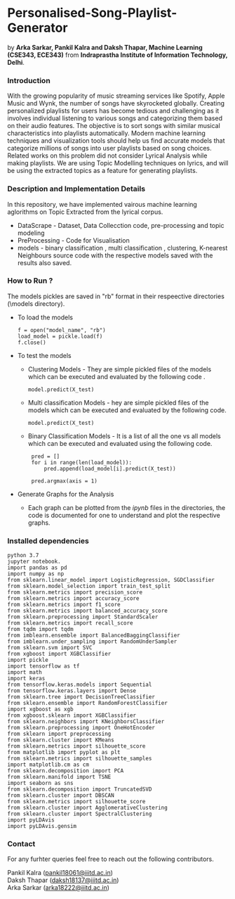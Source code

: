# Personalised-Song-Playlist-Generator
by **Arka Sarkar, Pankil Kalra and Daksh Thapar, Machine Learning (CSE343, ECE343)** from **Indraprastha Institute of Information Technology, Delhi**. 

### Introduction 
With the growing popularity of music streaming services like Spotify, Apple Music and Wynk, the number of songs have skyrocketed globally. Creating personalized playlists for users has become tedious and challenging as it involves individual listening to various songs and categorizing them based on their audio features. The objective is to sort songs with similar musical characteristics into playlists  automatically. Modern machine learning techniques and visualization tools should help us find accurate models that categorize millions of songs into user playlists based on song choices. Related works on this problem did not consider Lyrical Analysis while making playlists. We are using Topic Modelling techniques on lyrics, and will be using the extracted topics as a feature for generating playlists.

### Description and Implementation Details
In this repository, we have implemented vairous machine learning aglorithms on Topic Extracted from the lyrical corpus. </br>

  * DataScrape - Dataset, Data Collecction code, pre-processing and topic modeling </br>
  * PreProcessing - Code for Visualisation 
  * models - binary classification , multi classification , clustering, K-nearest Neighbours source code with the respective models saved with the results also saved. 


### How to Run ? 
The models pickles are saved in "rb" format in their respeective directories (\models directory). 
  * To load the models
 
        f = open("model_name", "rb")
        load_model = pickle.load(f)
        f.close()
    
    
  * To test the models 
    * Clustering Models - They are simple pickled files of the models which can be executed and evaluated by the  following code .
          
          model.predict(X_test)
          
    * Multi classification Models - hey are simple pickled files of the models which can be executed and evaluated by the following code.
    
          model.predict(X_test)
          
    * Binary Classification Models - It is a list of all the one vs all models which can be executed and evaluated using the following code.

           pred = []
           for i in range(len(load_model)):
               pred.append(load_model[i].predict(X_test))

           pred.argmax(axis = 1)
           
   * Generate Graphs for the Analysis
     * Each graph can be plotted from the *ipynb* files in the directories, the code is documented for one to understand and plot the respective graphs. 
     
### Installed dependencies 
    python 3.7
    jupyter notebook.
    import pandas as pd
    import numpy as np
    from sklearn.linear_model import LogisticRegression, SGDClassifier
    from sklearn.model_selection import train_test_split
    from sklearn.metrics import precision_score
    from sklearn.metrics import accuracy_score
    from sklearn.metrics import f1_score
    from sklearn.metrics import balanced_accuracy_score
    from sklearn.preprocessing import StandardScaler
    from sklearn.metrics import recall_score
    from tqdm import tqdm
    from imblearn.ensemble import BalancedBaggingClassifier
    from imblearn.under_sampling import RandomUnderSampler
    from sklearn.svm import SVC
    from xgboost import XGBClassifier
    import pickle
    import tensorflow as tf
    import math
    import keras
    from tensorflow.keras.models import Sequential
    from tensorflow.keras.layers import Dense
    from sklearn.tree import DecisionTreeClassifier
    from sklearn.ensemble import RandomForestClassifier
    import xgboost as xgb
    from xgboost.sklearn import XGBClassifier
    from sklearn.neighbors import KNeighborsClassifier
    from sklearn.preprocessing import OneHotEncoder
    from sklearn import preprocessing
    from sklearn.cluster import KMeans
    from sklearn.metrics import silhouette_score
    from matplotlib import pyplot as plt
    from sklearn.metrics import silhouette_samples
    import matplotlib.cm as cm
    from sklearn.decomposition import PCA
    from sklearn.manifold import TSNE
    import seaborn as sns
    from sklearn.decomposition import TruncatedSVD
    from sklearn.cluster import DBSCAN
    from sklearn.metrics import silhouette_score
    from sklearn.cluster import AgglomerativeClustering
    from sklearn.cluster import SpectralClustering
    import pyLDAvis
    import pyLDAvis.gensim
    
### Contact 
For any furhter queries feel free to reach out the following contributors. 

Pankil Kalra (pankil18061@iiitd.ac.in) </br>
Daksh Thapar (daksh18137@iiitd.ac.in) </br>
Arka Sarkar (arka18222@iiitd.ac.in) </br>


